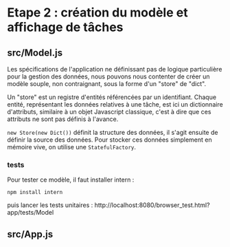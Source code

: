 # Etape 2 : création du modèle et affichage de tâches

## src/Model.js

Les spécifications de l'application ne définissant pas de logique particulière pour la gestion des données, nous pouvons nous contenter de créer un modèle souple, non contraignant, sous la forme d'un "store" de "dict".

Un "store" est un registre d'entités référencées par un identifiant.
Chaque entité, représentant les données relatives à une tâche, est ici un dictionnaire d'attributs, similaire à un objet Javascript classique, c'est à dire que ces attributs ne sont pas définis à l'avance.

`new Store(new Dict())` définit la structure des données, il s'agit ensuite de définir la source des données. Pour stocker ces données simplement en mémoire vive, on utilise une `StatefulFactory`.

### tests

Pour tester ce modèle, il faut installer intern :

    npm install intern

puis lancer les tests unitaires :
http://localhost:8080/browser_test.html?app/tests/Model

## src/App.js

